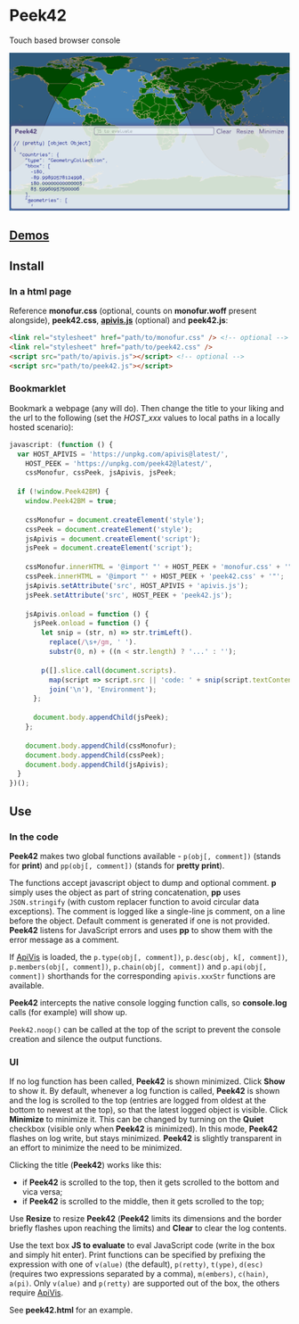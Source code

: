 # Peek42

Touch based browser console

![Screenshot](./screenshot.png)

## [Demos](https://rpeev.github.io/peek42/)

## Install

### In a html page

Reference **monofur.css** (optional, counts on **monofur.woff** present alongside), **peek42.css**, [**apivis.js**](https://github.com/rpeev/apivis) (optional) and **peek42.js**:  

```html
<link rel="stylesheet" href="path/to/monofur.css" /> <!-- optional -->
<link rel="stylesheet" href="path/to/peek42.css" />
<script src="path/to/apivis.js"></script> <!-- optional -->
<script src="path/to/peek42.js"></script>
```

### Bookmarklet

Bookmark a webpage (any will do). Then change the title to your liking and the url to the following (set the *HOST_xxx* values to local paths in a locally hosted scenario):

```javascript
javascript: (function () {
  var HOST_APIVIS = 'https://unpkg.com/apivis@latest/',
    HOST_PEEK = 'https://unpkg.com/peek42@latest/',
    cssMonofur, cssPeek, jsApivis, jsPeek;

  if (!window.Peek42BM) {
    window.Peek42BM = true;

    cssMonofur = document.createElement('style');
    cssPeek = document.createElement('style');
    jsApivis = document.createElement('script');
    jsPeek = document.createElement('script');

    cssMonofur.innerHTML = '@import "' + HOST_PEEK + 'monofur.css' + '"';
    cssPeek.innerHTML = '@import "' + HOST_PEEK + 'peek42.css' + '"';
    jsApivis.setAttribute('src', HOST_APIVIS + 'apivis.js');
    jsPeek.setAttribute('src', HOST_PEEK + 'peek42.js');

    jsApivis.onload = function () {
      jsPeek.onload = function () {
        let snip = (str, n) => str.trimLeft().
          replace(/\s+/gm, ' ').
          substr(0, n) + ((n < str.length) ? '...' : '');

        p([].slice.call(document.scripts).
          map(script => script.src || 'code: ' + snip(script.textContent, 101)).
          join('\n'), 'Environment');
      };

      document.body.appendChild(jsPeek);
    };

    document.body.appendChild(cssMonofur);
    document.body.appendChild(cssPeek);
    document.body.appendChild(jsApivis);
  }
})();
```

## Use

### In the code

**Peek42** makes two global functions available - `p(obj[, comment])` (stands for **print**) and `pp(obj[, comment])` (stands for **pretty print**).

The functions accept javascript object to dump and optional comment. **p** simply uses the object as part of string concatenation, **pp** uses `JSON.stringify` (with custom replacer function to avoid circular data exceptions). The comment is logged like a single-line js comment, on a line before the object. Default comment is generated if one is not provided. **Peek42** listens for JavaScript errors and uses **pp** to show them with the error message as a comment.

If [ApiVis](https://github.com/rpeev/apivis) is loaded, the `p.type(obj[, comment])`, `p.desc(obj, k[, comment])`, `p.members(obj[, comment])`, `p.chain(obj[, comment])` and `p.api(obj[, comment])` shorthands for the corresponding `apivis.xxxStr` functions are available.

**Peek42** intercepts the native console logging function calls, so **console.log** calls (for example) will show up.

`Peek42.noop()` can be called at the top of the script to prevent the console creation and silence the output functions.

### UI

If no log function has been called, **Peek42** is shown minimized. Click **Show** to show it. By default, whenever a log function is called, **Peek42** is shown and the log is scrolled to the top (entries are logged from oldest at the bottom to newest at the top), so that the latest logged object is visible. Click **Minimize** to minimize it. This can be changed by turning on the **Quiet** checkbox (visible only when **Peek42** is minimized). In this mode, **Peek42** flashes on log write, but stays minimized. **Peek42** is slightly transparent in an effort to minimize the need to be minimized.

Clicking the title (**Peek42**) works like this:

* if **Peek42** is scrolled to the top, then it gets scrolled to the bottom and vica versa;
* if **Peek42** is scrolled to the middle, then it gets scrolled to the top;

Use **Resize** to resize **Peek42** (**Peek42** limits its dimensions and the border briefly flashes upon reaching the limits) and **Clear** to clear the log contents.

Use the text box **JS to evaluate** to eval JavaScript code (write in the box and simply hit enter). Print functions can be specified by prefixing the expression with one of `v(alue)` (the default), `p(retty)`, `t(ype)`, `d(esc)` (requires two expressions separated by a comma), `m(embers)`, `c(hain)`, `a(pi)`. Only `v(alue)` and `p(retty)` are supported out of the box, the others require [ApiVis](https://github.com/rpeev/apivis).

See **peek42.html** for an example.

